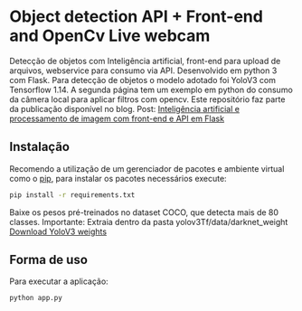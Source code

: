 # Object detection API + Front-end and OpenCv Live webcam
Detecção de objetos com Inteligência artificial, front-end para upload de arquivos, webservice para consumo via API. Desenvolvido em python 3 com Flask. Para detecção de objetos o modelo adotado foi YoloV3 com Tensorflow 1.14.
A segunda página tem um exemplo em python do consumo da câmera local para aplicar filtros com opencv. Este repositório faz parte da publicação disponível no blog. Post: [Inteligência artificial e processamento de imagem com front-end e API em Flask](https://emannuell.com.br/inteligencia-artificial-e-processamento-de-imagem-com-flask-e-api/)

## Instalação

Recomendo a utilização de um gerenciador de pacotes e ambiente virtual como o [pip](https://pip.pypa.io/en/stable/), para instalar os pacotes necessários execute:

```bash
pip install -r requirements.txt
```

Baixe os pesos pré-treinados no dataset COCO, que detecta mais de 80 classes. Importante: Extraia dentro da pasta yolov3Tf/data/darknet_weight
[Download YoloV3 weights](https://emannuell.com.br/downloads/darknet_weights.zip)

## Forma de uso
Para executar a aplicação:
```bash
python app.py
```

